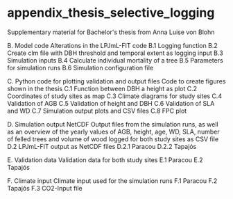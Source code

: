 # appendix_thesis_selective_logging
Supplementary material for Bachelor's thesis from Anna Luise von Blohn


B.	Model code
Alterations in the LPJmL-FIT code 
B.1 Logging function
B.2 Create clm file with DBH threshold and temporal extent as logging input
B.3 Simulation inputs
B.4 Calculate individual mortality of a tree
B.5 Parameters for simulation runs
B.6 Simulation configuration file

C.	Python code for plotting validation and output files
Code to create figures shown in the thesis 
C.1 Function between DBH a height as plot
C.2 Coordinates of study sites as map
C.3 Climate diagrams for study sites
C.4 Validation of AGB
C.5 Validation of height and DBH
C.6 Validation of SLA and WD
C.7 Simulation output plots and CSV files
C.8 FPC plot

D.	Simulation output
NetCDF Output files from the simulation runs, as well as an overview of the yearly values of AGB, height, age, WD, SLA, number of felled trees and volume of wood logged for both study sites as CSV file
D.2 LPJmL-FIT output as NetCDF files
D.2.1 Paracou
D.2.2 Tapajós

E.	Validation data
Validation data for both study sites
E.1 Paracou
E.2 Tapajós

F.	Climate input
Climate input used for the simulation runs 
F.1 Paracou
F.2 Tapajós
F.3 CO2-Input file
